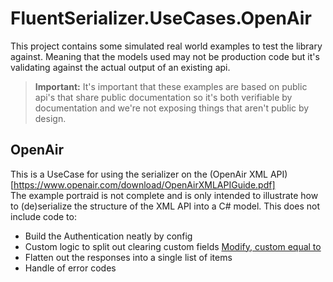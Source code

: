 ﻿# FluentSerializer.UseCases.OpenAir

This project contains some simulated real world examples to test the library against.
Meaning that the models used may not be production code but it's validating against the actual output of an existing api.

> **Important:** It's important that these examples are based on public api's that share public documentation so it's both verifiable by documentation
> and we're not exposing things that aren't public by design.

## OpenAir

This is a UseCase for using the serializer on the (OpenAir XML API)[https://www.openair.com/download/OpenAirXMLAPIGuide.pdf]  
The example portraid is not complete and is only intended to illustrate how to (de)serialize the structure of the XML API into a C# model.
This does not include code to:
- Build the Authentication neatly by config
- Custom logic to split out clearing custom fields [Modify, custom equal to](https://www.openair.com/download/OpenAirXMLAPIGuide.pdf#page=56)
- Flatten out the responses into a single list of items
- Handle of error codes
